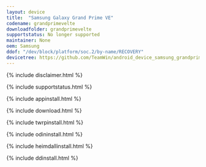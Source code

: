 ```yaml
---
layout: device
title:  "Samsung Galaxy Grand Prime VE"
codename: grandprimevelte
downloadfolder: grandprimevelte
supportstatus: No longer supported
maintainer: None
oem: Samsung
ddof: "/dev/block/platform/soc.2/by-name/RECOVERY"
devicetree: https://github.com/TeamWin/android_device_samsung_grandprimevelte.git
---
```


{% include disclaimer.html %}

{% include supportstatus.html %}

{% include appinstall.html %}

{% include download.html %}

{% include twrpinstall.html %}

{% include odininstall.html %}

{% include heimdallinstall.html %}

{% include ddinstall.html %}
